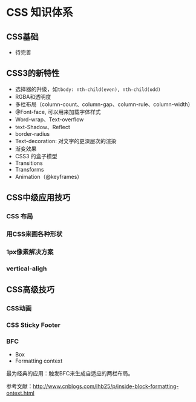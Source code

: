 # CSS 知识体系


## CSS基础
- 待完善

## CSS3的新特性

- 选择器的升级，如`tbody: nth-child(even), nth-child(odd)`
- RGBA和透明度
- 多栏布局（column-count、column-gap、column-rule、column-width）
- @Font-face, 可以用来加载字体样式
- Word-wrap、Text-overflow
- text-Shadow、Reflect
- border-radius
- Text-decoration: 对文字的更深层次的渲染
- 渐变效果
- CSS3 的盒子模型
- Transitions
- Transforms
- Animation（@keyframes）

## CSS中级应用技巧

### CSS 布局
### 用CSS来画各种形状
### 1px像素解决方案
### vertical-aligh

## CSS高级技巧

### CSS动画
### CSS Sticky Footer
### BFC

- Box
- Formatting context

最为经典的应用：触发BFC来生成自适应的两栏布局。

参考文献：http://www.cnblogs.com/lhb25/p/inside-block-formatting-ontext.html




